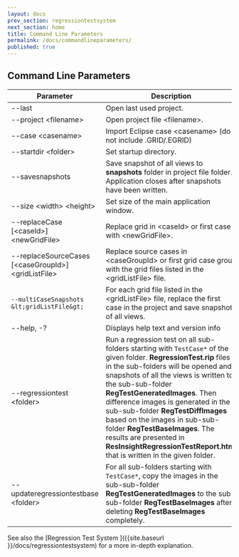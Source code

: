 ```yaml
---
layout: docs
prev_section: regressiontestsystem
next_section: home
title: Command Line Parameters
permalink: /docs/commandlineparameters/
published: true
---
```


## Command Line Parameters #

| Parameter | Description |
|-----------|-------------|
| --last                   | Open last used project. |
| --project &lt;filename&gt;     | Open project file &lt;filename&gt;. |
| --case &lt;casename&gt;        | Import Eclipse case &lt;casename&gt; (do not include .GRID/.EGRID) |
| --startdir &lt;folder&gt;      | Set startup directory. |
| --savesnapshots          | Save snapshot of all views to **snapshots** folder in project file folder. Application closes after snapshots have been written. |
| --size &lt;width&gt; &lt;height&gt;  | Set size of the main application window. |
| --replaceCase [&lt;caseId&gt;] &lt;newGridFile&gt;  | Replace grid in &lt;caseId&gt; or first case with &lt;newGridFile&gt;. |
| --replaceSourceCases [&lt;caseGroupId&gt;] &lt;gridListFile&gt; | Replace source cases in &lt;caseGroupId&gt; or first grid case group with the grid files listed in the &lt;gridListFile&gt; file. |
| `--multiCaseSnapshots &lt;gridListFile&gt;` | For each grid file listed in the &lt;gridListFile&gt; file, replace the first case in the project and save snapshot of all views. |
| --help, -?               | Displays help text and version info |
| --regressiontest &lt;folder&gt; | Run a regression test on all sub-folders starting with `TestCase*` of the given folder. **RegressionTest.rip** files in the sub-folders will be opened and snapshots of all the views is written to the sub-sub-folder **RegTestGeneratedImages**. Then difference images is generated in the sub-sub-folder **RegTestDiffImages** based on the images in sub-sub-folder **RegTestBaseImages**. The results are presented in **ResInsightRegressionTestReport.html** that is written in the given folder. |
| --updateregressiontestbase &lt;folder&gt; | For all sub-folders starting with `TestCase*`, copy the images in the sub-sub-folder **RegTestGeneratedImages** to the sub-sub-folder **RegTestBaseImages** after deleting **RegTestBaseImages** completely. |

See also the [Regression Test System ]({{site.baseurl }}/docs/regressiontestsystem) for a more in-depth explanation.